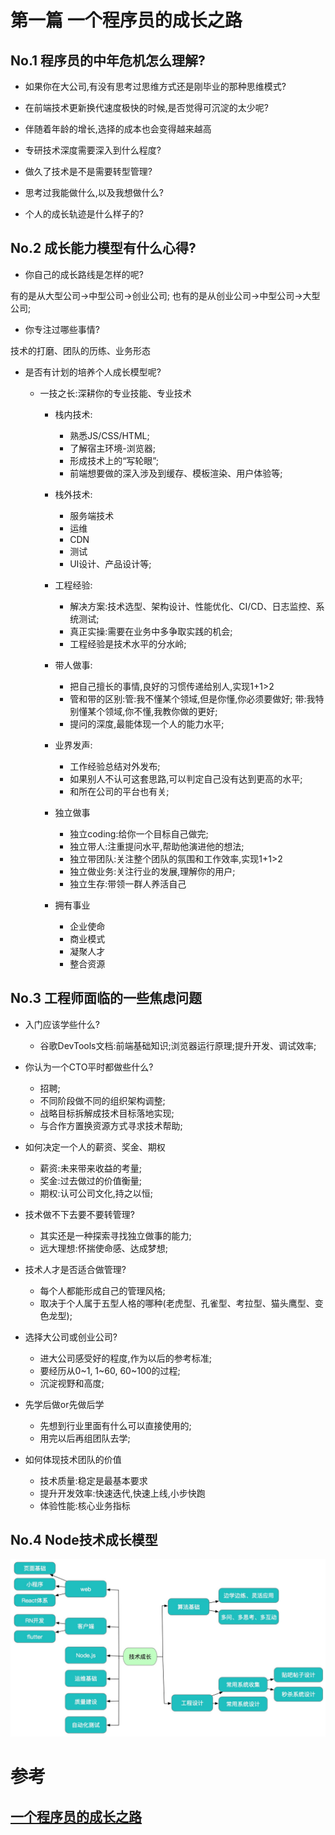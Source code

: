 # 第一篇 一个程序员的成长之路

## No.1 程序员的中年危机怎么理解?

* 如果你在大公司,有没有思考过思维方式还是刚毕业的那种思维模式?

* 在前端技术更新换代速度极快的时候,是否觉得可沉淀的太少呢?

* 伴随着年龄的增长,选择的成本也会变得越来越高

* 专研技术深度需要深入到什么程度?

* 做久了技术是不是需要转型管理?

* 思考过我能做什么,以及我想做什么?

* 个人的成长轨迹是什么样子的?

## No.2 成长能力模型有什么心得?

* 你自己的成长路线是怎样的呢?

有的是从大型公司->中型公司->创业公司;
也有的是从创业公司->中型公司->大型公司;

* 你专注过哪些事情?

技术的打磨、团队的历练、业务形态

* 是否有计划的培养个人成长模型呢?

  * 一技之长:深耕你的专业技能、专业技术

    * 栈内技术:
      * 熟悉JS/CSS/HTML;
      * 了解宿主环境-浏览器;
      * 形成技术上的“写轮眼”;
      * 前端想要做的深入涉及到缓存、模板渲染、用户体验等;

    * 栈外技术:
      * 服务端技术
      * 运维
      * CDN
      * 测试
      * UI设计、产品设计等;

    * 工程经验:
      * 解决方案:技术选型、架构设计、性能优化、CI/CD、日志监控、系统测试;
      * 真正实操:需要在业务中多争取实践的机会;
      * 工程经验是技术水平的分水岭;

    * 带人做事:
      * 把自己擅长的事情,良好的习惯传递给别人,实现1+1>2
      * 管和带的区别:管:我不懂某个领域,但是你懂,你必须要做好; 带:我特别懂某个领域,你不懂,我教你做的更好;
      * 提问的深度,最能体现一个人的能力水平;

    * 业界发声:
      * 工作经验总结对外发布;
      * 如果别人不认可这套思路,可以判定自己没有达到更高的水平;
      * 和所在公司的平台也有关;

    * 独立做事
      * 独立coding:给你一个目标自己做完;
      * 独立带人:注重提问水平,帮助他演进他的想法;
      * 独立带团队:关注整个团队的氛围和工作效率,实现1+1>2
      * 独立做业务:关注行业的发展,理解你的用户;
      * 独立生存:带领一群人养活自己

    * 拥有事业
      * 企业使命
      * 商业模式
      * 凝聚人才
      * 整合资源

## No.3 工程师面临的一些焦虑问题

* 入门应该学些什么?
  * 谷歌DevTools文档:前端基础知识;浏览器运行原理;提升开发、调试效率;

* 你认为一个CTO平时都做些什么?
  * 招聘;
  * 不同阶段做不同的组织架构调整;
  * 战略目标拆解成技术目标落地实现;
  * 与合作方置换资源方式寻求技术帮助;

* 如何决定一个人的薪资、奖金、期权

  * 薪资:未来带来收益的考量;
  * 奖金:过去做过的价值衡量;
  * 期权:认可公司文化,持之以恒;

* 技术做不下去要不要转管理?

  * 其实还是一种探索寻找独立做事的能力;
  * 远大理想:怀揣使命感、达成梦想;

* 技术人才是否适合做管理?
  * 每个人都能形成自己的管理风格;
  * 取决于个人属于五型人格的哪种(老虎型、孔雀型、考拉型、猫头鹰型、变色龙型);

* 选择大公司或创业公司?
  * 进大公司感受好的程度,作为以后的参考标准;
  * 要经历从0~1, 1~60, 60~100的过程;
  * 沉淀视野和高度;

* 先学后做or先做后学
  * 先想到行业里面有什么可以直接使用的;
  * 用完以后再组团队去学;

* 如何体现技术团队的价值
  * 技术质量:稳定是最基本要求
  * 提升开发效率:快速迭代,快速上线,小步快跑
  * 体验性能:核心业务指标

## No.4 Node技术成长模型

![person-grow-up](/assets/person-grow-up.png)

# 参考

## [一个程序员的成长之路](https://mp.weixin.qq.com/s/zWPjfHiYxx0HH9lE99Yijw)

